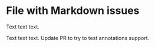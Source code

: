 #  File with Markdown issues

Text text text.


Text text text. Update PR to try to test annotations support.
